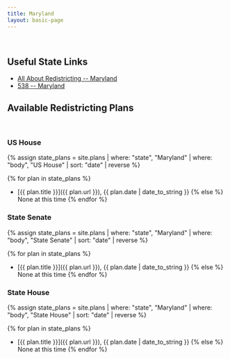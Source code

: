 ```yaml
---
title: Maryland
layout: basic-page
---
```


<br>

Useful State Links
---

- [All About Redistricting -- Maryland](https://redistricting.lls.edu/state/maryland/?cycle=2020&level=Congress&startdate=)
- [538 -- Maryland](https://projects.fivethirtyeight.com/redistricting-2022-maps/maryland/)

Available Redistricting Plans
---

<br>

### US House

{% assign state_plans = site.plans | where: "state", "Maryland" | where: "body", "US House" | sort: "date" | reverse %}

{% for plan in state_plans %}
- [{{ plan.title }}]({{ plan.url }}), {{ plan.date | date_to_string }}
{% else %}
None at this time
{% endfor %}

### State Senate

{% assign state_plans = site.plans | where: "state", "Maryland" | where: "body", "State Senate" | sort: "date" | reverse %}

{% for plan in state_plans %}
- [{{ plan.title }}]({{ plan.url }}), {{ plan.date | date_to_string }}
{% else %}
None at this time
{% endfor %}


### State House

{% assign state_plans = site.plans | where: "state", "Maryland" | where: "body", "State House" | sort: "date" | reverse %}

{% for plan in state_plans %}
- [{{ plan.title }}]({{ plan.url }}), {{ plan.date | date_to_string }}
{% else %}
None at this time
{% endfor %}
